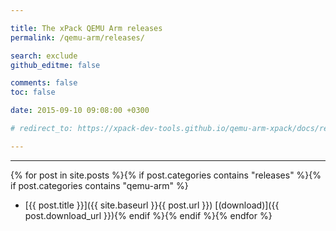 ```yaml
---

title: The xPack QEMU Arm releases
permalink: /qemu-arm/releases/

search: exclude
github_editme: false

comments: false
toc: false

date: 2015-09-10 09:08:00 +0300

# redirect_to: https://xpack-dev-tools.github.io/qemu-arm-xpack/docs/releases/

---
```


___
{% for post in site.posts %}{% if post.categories contains "releases" %}{% if post.categories contains "qemu-arm" %}
* [{{ post.title }}]({{ site.baseurl }}{{ post.url }}) [(download)]({{ post.download_url }}){% endif %}{% endif %}{% endfor %}

